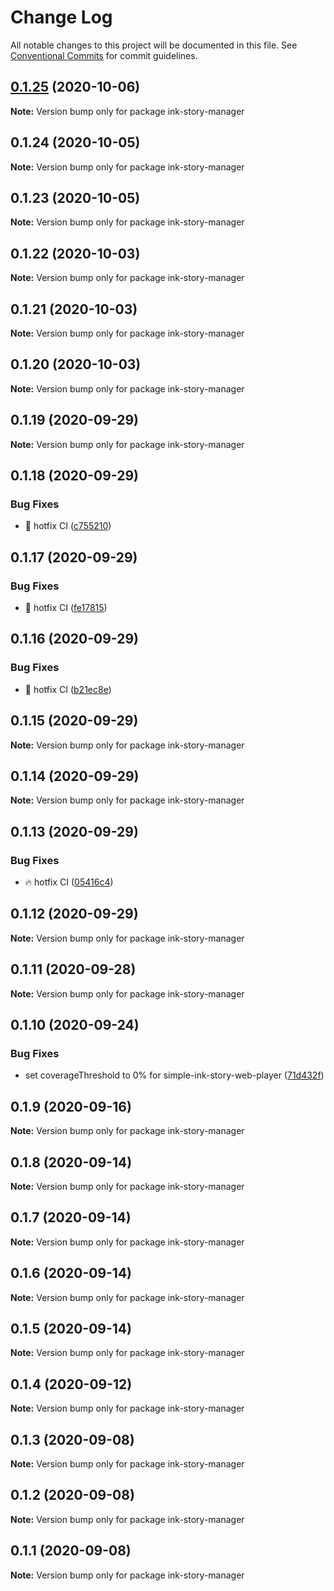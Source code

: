 # Change Log

All notable changes to this project will be documented in this file.
See [Conventional Commits](https://conventionalcommits.org) for commit guidelines.

## [0.1.25](https://github.com/FranciscoFornell/MIST/compare/ink-story-manager@0.1.24...ink-story-manager@0.1.25) (2020-10-06)

**Note:** Version bump only for package ink-story-manager





## 0.1.24 (2020-10-05)

**Note:** Version bump only for package ink-story-manager





## 0.1.23 (2020-10-05)

**Note:** Version bump only for package ink-story-manager





## 0.1.22 (2020-10-03)

**Note:** Version bump only for package ink-story-manager





## 0.1.21 (2020-10-03)

**Note:** Version bump only for package ink-story-manager





## 0.1.20 (2020-10-03)

**Note:** Version bump only for package ink-story-manager





## 0.1.19 (2020-09-29)

**Note:** Version bump only for package ink-story-manager





## 0.1.18 (2020-09-29)


### Bug Fixes

* :construction_worker: hotfix CI ([c755210](https://github.com/FranciscoFornell/MIST/commit/c755210937214a346f525541e2bf82a9afdd87ec))





## 0.1.17 (2020-09-29)


### Bug Fixes

* :construction_worker: hotfix CI ([fe17815](https://github.com/FranciscoFornell/MIST/commit/fe17815be02f1294682adb614fcd066dadc1bcc1))





## 0.1.16 (2020-09-29)


### Bug Fixes

* :construction_worker: hotfix CI ([b21ec8e](https://github.com/FranciscoFornell/MIST/commit/b21ec8ee2fb549a6cfc75cbbabf51544621b9747))





## 0.1.15 (2020-09-29)

**Note:** Version bump only for package ink-story-manager





## 0.1.14 (2020-09-29)

**Note:** Version bump only for package ink-story-manager





## 0.1.13 (2020-09-29)


### Bug Fixes

* :fire: hotfix CI ([05416c4](https://github.com/FranciscoFornell/MIST/commit/05416c40b7c008f3ce52f5184ee76f67c7f85973))





## 0.1.12 (2020-09-29)

**Note:** Version bump only for package ink-story-manager

## 0.1.11 (2020-09-28)

**Note:** Version bump only for package ink-story-manager

## 0.1.10 (2020-09-24)

### Bug Fixes

- set coverageThreshold to 0% for simple-ink-story-web-player ([71d432f](https://github.com/FranciscoFornell/MIST/commit/71d432f7afe1c98e6e46374524a5cf34aecd378c))

## 0.1.9 (2020-09-16)

**Note:** Version bump only for package ink-story-manager

## 0.1.8 (2020-09-14)

**Note:** Version bump only for package ink-story-manager

## 0.1.7 (2020-09-14)

**Note:** Version bump only for package ink-story-manager

## 0.1.6 (2020-09-14)

**Note:** Version bump only for package ink-story-manager

## 0.1.5 (2020-09-14)

**Note:** Version bump only for package ink-story-manager

## 0.1.4 (2020-09-12)

**Note:** Version bump only for package ink-story-manager

## 0.1.3 (2020-09-08)

**Note:** Version bump only for package ink-story-manager

## 0.1.2 (2020-09-08)

**Note:** Version bump only for package ink-story-manager

## 0.1.1 (2020-09-08)

**Note:** Version bump only for package ink-story-manager
